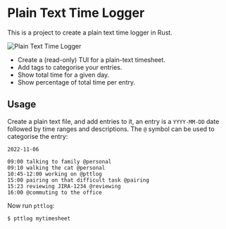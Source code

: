 Plain Text Time Logger
======================

This is a project to create a plain text time logger in Rust.

![Plain Text Time Logger](https://user-images.githubusercontent.com/530801/200184958-74cb3ea9-7c53-4ed1-b0f8-2fedcbdc60fb.png)

- Create a (read-only) TUI for a plain-text timesheet.
- Add tags to categorise your entries.
- Show total time for a given day.
- Show percentage of total time per entry.

Usage
-----

Create a plain text file, and add entries to it, an entry is a `YYYY-MM-DD`
date followed by time ranges and descriptions. The `@` symbol can be used to
categorise the entry:

```
2022-11-06

09:00 talking to family @personal
09:10 walking the cat @personal
10:45-12:00 working on @pttlog
15:00 pairing on that difficult task @pairing
15:23 reviewing JIRA-1234 @reviewing
16:00 @commuting to the office
```

Now run `pttlog`:

```
$ pttlog mytimesheet
```
